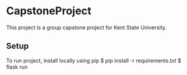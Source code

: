 # CapstoneProject
This project is a group capstone project for Kent State University.
## Setup
To run project, install locally using pip
$ pip install -r requirements.txt
$ flask run